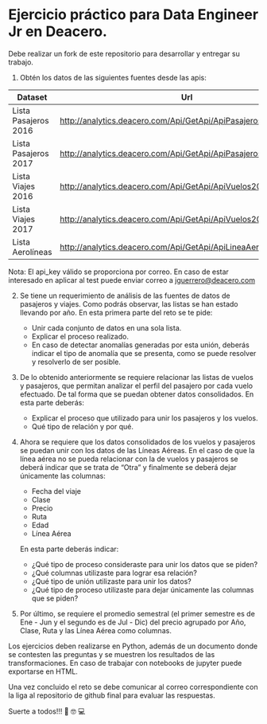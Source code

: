 # Ejercicio práctico para Data Engineer Jr en Deacero.

Debe realizar un fork de este repositorio para desarrollar y entregar su trabajo.

1. Obtén los datos de las siguientes fuentes desde las apis:

| Dataset                   | Url                                                               |
| ------------------------- | ----------------------------------------------------------------- |
| Lista Pasajeros 2016      | http://analytics.deacero.com/Api/GetApi/ApiPasajeros2016/api_key  |
| Lista Pasajeros 2017      | http://analytics.deacero.com/Api/GetApi/ApiPasajeros2017/api_key  |
| Lista Viajes 2016         | http://analytics.deacero.com/Api/GetApi/ApiVuelos2016/api_key     |
| Lista Viajes 2017         | http://analytics.deacero.com/Api/GetApi/ApiVuelos2017/api_key     |
| Lista Aerolíneas          | http://analytics.deacero.com/Api/GetApi/ApiLineaAerea/api_key     |

  Nota: El api_key válido se proporciona por correo. En caso de estar interesado en aplicar al test puede enviar correo a <jguerrero@deacero.com>

2. Se tiene un requerimiento de análisis de las fuentes de datos de pasajeros y viajes. Como podrás observar, las listas se han estado llevando por año. En esta primera parte del reto se te pide: 
    - Unir cada conjunto de datos en una sola lista. 
    - Explicar el proceso realizado. 
    - En caso de detectar anomalías generadas por esta unión, deberás indicar el tipo de anomalía que se presenta, como se puede resolver y resolverlo de ser posible. 

3. De lo obtenido anteriormente se requiere relacionar las listas de vuelos y pasajeros, que permitan analizar el perfil del pasajero por cada vuelo efectuado. De tal forma que se puedan obtener datos consolidados. En esta parte deberás: 
    - Explicar el proceso que utilizado para unir los pasajeros y los vuelos.  
    - Qué tipo de relación y por qué. 

4. Ahora se requiere que los datos consolidados de los vuelos y pasajeros se puedan unir con los datos de las Líneas Aéreas. En el caso de que la línea aérea no se pueda relacionar con la de vuelos y pasajeros se deberá indicar que se trata de “Otra” y finalmente se deberá dejar únicamente las columnas: 
    - Fecha del viaje 
    - Clase 
    - Precio 
    - Ruta 
    - Edad 
    - Línea Aérea

   En esta parte deberás indicar: 
    - ¿Qué tipo de proceso consideraste para unir los datos que se piden? 
    - ¿Qué columnas utilizaste para lograr esa relación? 
    - ¿Qué tipo de unión utilizaste para unir los datos? 
    - ¿Qué tipo de proceso utilizaste para dejar únicamente las columnas que se piden? 
   
5. Por último, se requiere el promedio semestral (el primer semestre es de Ene - Jun y el segundo es de Jul - Dic) del precio agrupado por Año, Clase, Ruta y las Línea Aérea como columnas. 

Los ejercicios deben realizarse en Python, además de un documento donde se contesten las preguntas y se muestren los resultados de las transformaciones. En caso de trabajar con notebooks de jupyter puede exportarse en HTML. 

Una vez concluido el reto se debe comunicar al correo correspondiente con la liga al repositorio de github final para evaluar las respuestas.


Suerte a todos!!! :metal: :nerd_face: :computer:
